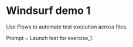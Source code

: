 # Windsurf demo 1

Use Flows to automate test execution across files.

Prompt = Launch test for exercise_1.